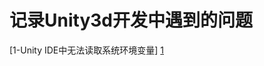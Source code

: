 # 记录Unity3d开发中遇到的问题
[1-Unity IDE中无法读取系统环境变量] [1]



[1]: (https://github.com/eggbbq/Unity3d-Issues/blob/main/1-Unity%20IDE%E4%B8%AD%E6%97%A0%E6%B3%95%E8%AF%BB%E5%8F%96%E7%B3%BB%E7%BB%9F%E7%8E%AF%E5%A2%83%E5%8F%98%E9%87%8F.md)
